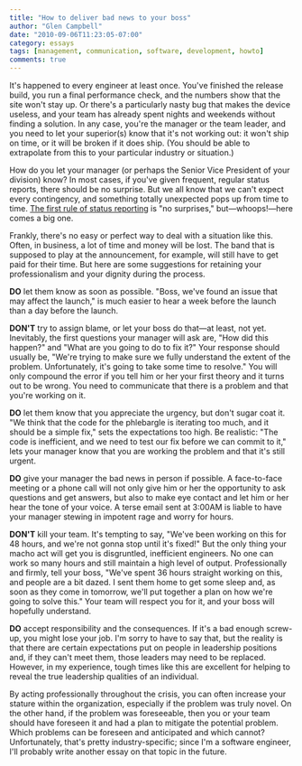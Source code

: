 ```yaml
---
title: "How to deliver bad news to your boss"
author: "Glen Campbell"
date: "2010-09-06T11:23:05-07:00"
category: essays
tags: [management, communication, software, development, howto]
comments: true
---
```

It's happened to every engineer at least once. You've finished the
release build, you run a final performance check, and the numbers
show that the site won't stay up. Or there's a particularly nasty
bug that makes the device useless, and your team has already spent
nights and weekends without finding a solution. In any case, you're
the manager or the team leader, and you need to let your superior(s)
know that it's not working out: it won't ship on time, or it will
be broken if it does ship. (You should be able to extrapolate from
this to your particular industry or situation.)

How do you let your manager (or perhaps the Senior Vice President
of your division) know? In most cases, if you've given frequent,
regular status reports, there should be no surprise. But we all
know that we can't expect every contingency, and something totally
unexpected pops up from time to time. [The first rule of status
reporting](http://glen-campbell.com/articles/how-to-give-a-status-report.html)
is "no surprises," but&mdash;whoops!&mdash;here comes a big one.

Frankly, there's no easy or perfect way to deal with a situation
like this. Often, in business, a lot of time and money will be lost.
The band that is supposed to play at the announcement, for example,
will still have to get paid for their time. But here are some
suggestions for retaining your professionalism and your dignity
during the process.

**DO** let them know as soon as possible. "Boss, we've found an
issue that may affect the launch," is much easier to hear a week
before the launch than a day before the launch.

**DON'T** try to assign blame, or let your boss do that&mdash;at
least, not yet. Inevitably, the first questions your manager will
ask are, "How did this happen?" and "What are you going to do to
fix it?" Your response should usually be, "We're trying to make
sure we fully understand the extent of the problem. Unfortunately,
it's going to take some time to resolve." You will only compound
the error if you tell him or her your first theory and it turns out
to be wrong. You need to communicate that there is a problem and
that you're working on it.

**DO** let them know that you appreciate the urgency, but don't
sugar coat it. "We think that the code for the phlebargle is iterating
too much, and it should be a simple fix," sets the expectations too
high. Be realistic: "The code is inefficient, and we need to test
our fix before we can commit to it," lets your manager know that
you are working the problem and that it's still urgent.

**DO** give your manager the bad news in person if possible. A
face-to-face meeting or a phone call will not only give him or her
the opportunity to ask questions and get answers, but also to make
eye contact and let him or her hear the tone of your voice. A terse
email sent at 3:00AM is liable to have your manager stewing in
impotent rage and worry for hours.

**DON'T** kill your team. It's tempting to say, "We've been working
on this for 48 hours, and we're not gonna stop until it's fixed!"
But the only thing your macho act will get you is disgruntled,
inefficient engineers. No one can work so many hours and still
maintain a high level of output. Professionally and firmly, tell
your boss, "We've spent 36 hours straight working on this, and
people are a bit dazed. I sent them home to get some sleep and, as
soon as they come in tomorrow, we'll put together a plan on how
we're going to solve this." Your team will respect you for it, and
your boss will hopefully understand.

**DO** accept responsibility and the consequences. If it's a bad
enough screw-up, you might lose your job. I'm sorry to have to say
that, but the reality is that there are certain expectations put
on people in leadership positions and, if they can't meet them,
those leaders may need to be replaced. However, in my experience,
tough times like this are excellent for helping to reveal the true
leadership qualities of an individual.

By acting professionally throughout the crisis, you can often
increase your stature within the organization, especially if the
problem was truly novel. On the other hand, if the problem was
foreseeable, then you or your team should have foreseen it and had
a plan to mitigate the potential problem. Which problems can be
foreseen and anticipated and which cannot? Unfortunately, that's
pretty industry-specific; since I'm a software engineer, I'll
probably write another essay on that topic in the future.


